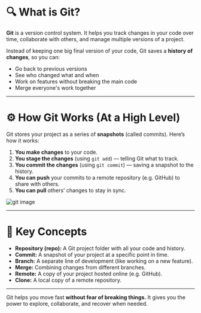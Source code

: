 # 🔍 What is Git?

**Git** is a version control system. It helps you track changes in your code over time, collaborate with others, and manage multiple versions of a project.

Instead of keeping one big final version of your code, Git saves a **history of changes**, so you can:

- Go back to previous versions
- See who changed what and when
- Work on features without breaking the main code
- Merge everyone's work together

---

# ⚙️ How Git Works (At a High Level)

Git stores your project as a series of **snapshots** (called commits). Here’s how it works:

1. **You make changes** to your code.
2. **You stage the changes** (using `git add`) — telling Git what to track.
3. **You commit the changes** (using `git commit`) — saving a snapshot to the history.
4. **You can push** your commits to a remote repository (e.g. GitHub) to share with others.
5. **You can pull** others’ changes to stay in sync.

![git image](/images/git.png)

---

# 🧠 Key Concepts

- **Repository (repo):** A Git project folder with all your code and history.
- **Commit:** A snapshot of your project at a specific point in time.
- **Branch:** A separate line of development (like working on a new feature).
- **Merge:** Combining changes from different branches.
- **Remote:** A copy of your project hosted online (e.g. GitHub).
- **Clone:** A local copy of a remote repository.

---

Git helps you move fast **without fear of breaking things.** It gives you the power to explore, collaborate, and recover when needed.

